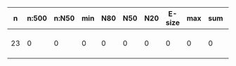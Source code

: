 n    |n:500  |n:N50  |min  |N80  |N50  |N20  |E-size  |max  |sum  |name
---  |---    |---    |---  |---  |---  |---  |---     |---  |---  |---
23   |0      |0      |0    |0    |0    |0    |0       |0    |0    |output-88-unitigs.fa
